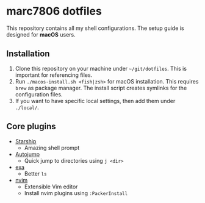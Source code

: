 # marc7806 dotfiles

This repository contains all my shell configurations.
The setup guide is designed for **macOS** users.

## Installation

1. Clone this repository on your machine under `~/git/dotfiles`. This is important for referencing files.
2. Run `./macos-install.sh <fish|zsh>` for macOS installation.
   This requires `brew` as package manager.
   The install script creates symlinks for the configuration files.
3. If you want to have specific local settings, then
   add them under `./local/`.

## Core plugins

- [Starship](https://starship.rs/)
  - Amazing shell prompt
- [Autojump](https://github.com/wting/autojump)
  - Quick jump to directories using `j <dir>`
- [exa](https://the.exa.website/)
  - Better `ls`
- [nvim](https://neovim.io/)
  - Extensible Vim editor
  - Install nvim plugins using `:PackerInstall`
